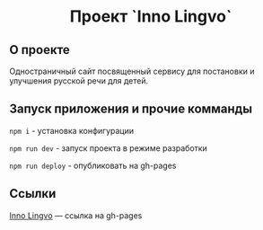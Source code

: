 <h1 align="center">Проект `Inno Lingvo`</h1>



## О проекте

Одностраничный сайт посвященный сервису для постановки и улучшения русской речи для детей. 


## Запуск приложения и прочие комманды

`npm i` - установка конфигурации

`npm run dev` - запуск проекта в режиме разработки

`npm run deploy` - опубликовать на gh-pages


## Ссылки

[Inno Lingvo](https://wadimsh.github.io/Project/dist/index.html) — ссылка на gh-pages  

